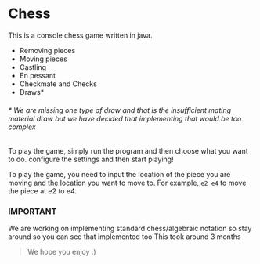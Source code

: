 # Chess

This is a console chess game written in java.

* Removing pieces
* Moving pieces
* Castling
* En pessant
* Checkmate and Checks
* Draws*

###### * We are missing one type of draw and that is the insufficient mating material draw but we have decided that implementing that would be too complex

To play the game, simply run the program and then choose what  you want to do. configure the settings and then start playing!

To play the game, you need to input the location of the piece you are moving and the location you want to move to. For example, `e2 e4` to move the piece at e2 to e4.

### IMPORTANT

We are working on implementing standard chess/algebraic notation so stay around so you can see that implemented too
This took around 3 months

> We hope you enjoy :)
